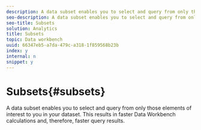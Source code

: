 ```yaml
---
description: A data subset enables you to select and query from only those elements of interest to you in your dataset. This results in faster Data Workbench calculations and, therefore, faster query results.
seo-description: A data subset enables you to select and query from only those elements of interest to you in your dataset. This results in faster Data Workbench calculations and, therefore, faster query results.
seo-title: Subsets
solution: Analytics
title: Subsets
topic: Data workbench
uuid: 66347eb5-a7da-479c-a318-1f859568b23b
index: y
internal: n
snippet: y
---
```


# Subsets{#subsets}

A data subset enables you to select and query from only those elements of interest to you in your dataset. This results in faster Data Workbench calculations and, therefore, faster query results.

